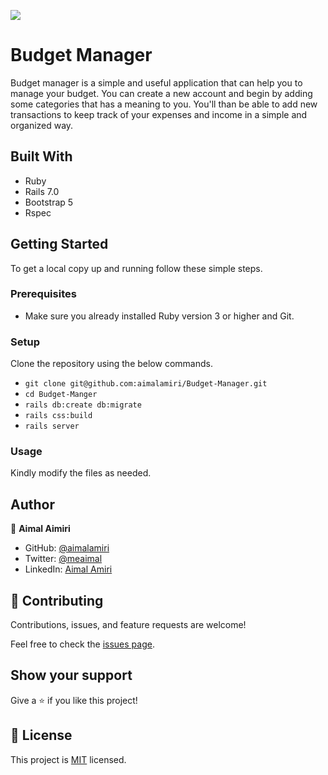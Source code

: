 ![](https://img.shields.io/badge/Microverse-blueviolet)

# Budget Manager

Budget manager is a simple and useful application that can help you to manage your budget. You can create a new account and begin by adding some categories that has a meaning to you. You'll than be able to add new transactions to keep track of your expenses and income in a simple and organized way.

## Built With

- Ruby
- Rails 7.0
- Bootstrap 5
- Rspec

## Getting Started

To get a local copy up and running follow these simple steps.

### Prerequisites

- Make sure you already installed Ruby version 3 or higher and Git.

### Setup

Clone the repository using the below commands.

- `git clone git@github.com:aimalamiri/Budget-Manager.git `
- `cd Budget-Manger`
- `rails db:create db:migrate`
- `rails css:build`
- `rails server`

### Usage

Kindly modify the files as needed.

## Author

👤 **Aimal Aimiri**

- GitHub: [@aimalamiri](https://github.com/aimalamiri)
- Twitter: [@meaimal](https://twitter.com/meaimal)
- LinkedIn: [Aimal Amiri](https://linkedin.com/in/aimal-amiri)


## 🤝 Contributing

Contributions, issues, and feature requests are welcome!

Feel free to check the [issues page](https://github.com/aimalamiri/Budget-Manager/issues).

## Show your support

Give a ⭐️ if you like this project!

## 📝 License

This project is [MIT](./MIT.md) licensed.

